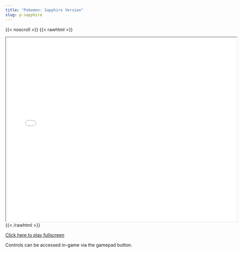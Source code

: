 ```yaml
---
title: "Pokemon: Sapphire Version"
slug: p-sapphire
---
```


{{< noscroll >}}
{{< rawhtml >}}
<iframe width="720" height="576" name="iframe" src="/cjs-garchive/p-sapphire/index.html"></iframe>
{{< /rawhtml >}}

[Click here to play fullscreen](/cjs-garchive/p-sapphire)

Controls can be accessed in-game via the gamepad button.
